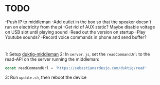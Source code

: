 # TODO
-Push IP to middleman
-Add outlet in the box so that the speaker doesn't run on electricity from the pi
  -Get rid of AUX static? Maybe disable voltage on USB slot until playing sound
-Read out the version on startup
-Play Youtube sounds?
-Record voice commands in phone and send buffer?
#

1: Setup [duktig-middleman](https://github.com/seard/duktig-middleman)
2: In `server.js`, set the `readCommandUrl` to the read-API on the server running the middleman:
```javascript
const readCommandUrl = 'https://sebastianardesjo.com/duktig/read'
```
3: Run `update.sh`, then reboot the device
